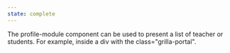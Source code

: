 ```yaml
---
state: complete
---
```

The profile-module component can be used to present a list of teacher or students. For example, inside  a div with the class="grilla-portal".

